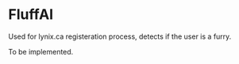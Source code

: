 # FluffAI
Used for lynix.ca registeration process, detects if the user is a furry.

To be implemented.
